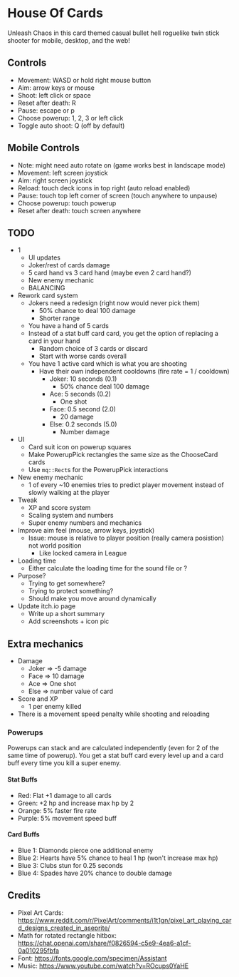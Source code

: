 # House Of Cards

Unleash Chaos in this card themed casual bullet hell roguelike twin stick shooter for mobile, desktop, and the web!

## Controls

- Movement: WASD or hold right mouse button
- Aim: arrow keys or mouse
- Shoot: left click or space
- Reset after death: R
- Pause: escape or p
- Choose powerup: 1, 2, 3 or left click
- Toggle auto shoot: Q (off by default)

## Mobile Controls

- Note: might need auto rotate on (game works best in landscape mode)
- Movement: left screen joystick
- Aim: right screen joystick
- Reload: touch deck icons in top right (auto reload enabled)
- Pause: touch top left corner of screen (touch anywhere to unpause)
- Choose powerup: touch powerup
- Reset after death: touch screen anywhere

## TODO

- 1
    - UI updates
    - Joker/rest of cards damage
    - 5 card hand vs 3 card hand (maybe even 2 card hand?)
    - New enemy mechanic
    - BALANCING
- Rework card system
    - Jokers need a redesign (right now would never pick them)
        - 50% chance to deal 100 damage
        - Shorter range
    - You have a hand of 5 cards
    - Instead of a stat buff card card, you get the option of replacing a card in your hand
        - Random choice of 3 cards or discard
        - Start with worse cards overall
    - You have 1 active card which is what you are shooting
        - Have their own independent cooldowns (fire rate = 1 / cooldown)
            - Joker:    10 seconds  (0.1)
                - 50% chance deal 100 damage
            - Ace:      5 seconds   (0.2)
                - One shot
            - Face:     0.5 second  (2.0)
                - 20 damage
            - Else:     0.2 seconds (5.0)
                - Number damage
- UI
    - Card suit icon on powerup squares
    - Make PowerupPick rectangles the same size as the ChooseCard cards
    - Use `mq::Rect`s for the PowerupPick interactions
- New enemy mechanic
    - 1 of every ~10 enemies tries to predict player movement instead of slowly walking at the player
- Tweak
    - XP and score system
    - Scaling system and numbers
    - Super enemy numbers and mechanics
- Improve aim feel (mouse, arrow keys, joystick)
    - Issue: mouse is relative to player position (really camera posistion) not world position
        - Like locked camera in League
- Loading time
    - Either calculate the loading time for the sound file or ?
- Purpose?
    - Trying to get somewhere?
    - Trying to protect something?
    - Should make you move around dynamically
- Update itch.io page
    - Write up a short summary
    - Add screenshots + icon pic

## Extra mechanics

- Damage
	- Joker => -5 damage
	- Face => 10 damage
	- Ace => One shot
	- Else => number value of card
- Score and XP
	- 1 per enemy killed
- There is a movement speed penalty while shooting and reloading

### Powerups

Powerups can stack and are calculated independently (even for 2 of the same time of powerup).
You get a stat buff card every level up and a card buff every time you kill a super enemy.

#### Stat Buffs

- Red: Flat +1 damage to all cards
- Green: +2 hp and increase max hp by 2
- Orange: 5% faster fire rate
- Purple: 5% movement speed buff

#### Card Buffs

- Blue 1: Diamonds pierce one additional enemy
- Blue 2: Hearts have 5% chance to heal 1 hp (won't increase max hp)
- Blue 3: Clubs stun for 0.25 seconds
- Blue 4: Spades have 20% chance to double damage


## Credits

- Pixel Art Cards: https://www.reddit.com/r/PixelArt/comments/i1t1gn/pixel_art_playing_card_designs_created_in_aseprite/
- Math for rotated rectangle hitbox: https://chat.openai.com/share/f0826594-c5e9-4ea6-a1cf-0a010295fbfa
- Font: https://fonts.google.com/specimen/Assistant
- Music: https://www.youtube.com/watch?v=ROcups0YaHE